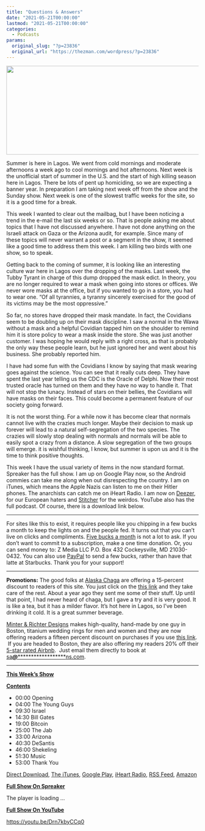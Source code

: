 ```yaml
---
title: "Questions & Answers"
date: "2021-05-21T00:00:00"
lastmod: "2021-05-21T00:00:00"
categories:
  - Podcasts
params:
  original_slug: "?p=23836"
  original_url: "https://thezman.com/wordpress/?p=23836"
---
```


[<img
src="http://thezman.com/wordpress/wp-content/uploads/2018/01/Power-Hour.png"
decoding="async" width="600" height="233" />](http://thezman.com/wordpress/wp-content/uploads/2018/01/Power-Hour.png)

Summer is here in Lagos. We went from cold mornings and moderate
afternoons a week ago to cool mornings and hot afternoons. Next week is
the unofficial start of summer in the U.S. and the start of high killing
season here in Lagos. There be lots of pent up homiciding, so we are
expecting a banner year. In preparation I am taking next week off from
the show and the Sunday show. Next week is one of the slowest traffic
weeks for the site, so it is a good time for a break.

This week I wanted to clear out the mailbag, but I have been noticing a
trend in the e-mail the last six weeks or so. That is people asking me
about topics that I have not discussed anywhere. I have not done
anything on the Israeli attack on Gaza or the Arizona audit, for
example. Since many of these topics will never warrant a post or a
segment in the show, it seemed like a good time to address them this
week. I am killing two birds with one show, so to speak.

Getting back to the coming of summer, it is looking like an interesting
culture war here in Lagos over the dropping of the masks. Last week, the
Tubby Tyrant in charge of this dump dropped the mask edict. In theory,
you are no longer required to wear a mask when going into stores or
offices. We never wore masks at the office, but if you wanted to go in a
store, you had to wear one. “Of all tyrannies, a tyranny sincerely
exercised for the good of its victims may be the most oppressive.”

So far, no stores have dropped their mask mandate. In fact, the
Covidians seem to be doubling up on their mask discipline. I saw a
normal in the Wawa without a mask and a helpful Covidian tapped him on
the shoulder to remind him it is store policy to wear a mask inside the
store. She was just another customer. I was hoping he would reply with a
right cross, as that is probably the only way these people learn, but he
just ignored her and went about his business. She probably reported him.

I have had some fun with the Covidians I know by saying that mask
wearing goes against the science. You can see that it really cuts deep.
They have spent the last year telling us the CDC is the Oracle of
Delphi. Now their most trusted oracle has turned on them and they have
no way to handle it. That will not stop the lunacy. Instead of stars on
their bellies, the Covidians will have masks on their faces. This could
become a permanent feature of our society going forward.

It is not the worst thing. For a while now it has become clear that
normals cannot live with the crazies much longer. Maybe their decision
to mask up forever will lead to a natural self-segregation of the two
species. The crazies will slowly stop dealing with normals and normals
will be able to easily spot a crazy from a distance. A slow segregation
of the two groups will emerge. it is wishful thinking, I know, but
summer is upon us and it is the time to think positive thoughts.

This week I have the usual variety of items in the now standard format.
Spreaker has the full show. I am up on Google Play now, so the Android
commies can take me along when out disrespecting the country. I am on
iTunes, which means the Apple Nazis can listen to me on their Hitler
phones. The anarchists can catch me on iHeart Radio. I am now on
<a href="https://www.deezer.com/show/623032" rel="noopener noreferrer"
target="_blank">Deezer</a>, for our European haters and <a
href="https://www.stitcher.com/podcast/the-z-blog-power-hour?refid=stpr"
rel="noopener noreferrer" target="_blank">Stitcher</a> for the weirdos.
YouTube also has the full podcast. Of course, there is a download link
below.

------------------------------------------------------------------------

For sites like this to exist, it requires people like you chipping in a
few bucks a month to keep the lights on and the people fed. It turns out
that you can’t live on clicks and compliments.
<a href="https://www.subscribestar.com/the-z-blog"
rel="noopener noreferrer" target="_blank">Five bucks a month</a> is not
a lot to ask. If you don’t want to commit to a subscription, make a one
time donation. Or, you can send money to: Z Media LLC P.O. Box 432
Cockeysville, MD 21030-0432. You can also use <a
href="https://www.paypal.com/cgi-bin/webscr?cmd=_s-xclick&amp;hosted_button_id=UDAS2Q8JYA6CN&amp;source=url"
rel="noopener noreferrer" target="_blank">PayPal</a> to send a few
bucks, rather than have that latte at Starbucks. Thank you for your
support!

------------------------------------------------------------------------

**Promotions:** The good folks at
<a href="https://alaskachaga.us/" rel="noopener noreferrer"
target="_blank">Alaska Chaga</a> are offering a 15-percent discount to
readers of this site. You just click on the
<a href="https://alaskachaga.us/discount/ZMAN" rel="noopener noreferrer"
target="_blank">this link</a> and they take care of the rest. About a
year ago they sent me some of their stuff. Up until that point, I had
never heard of chaga, but I gave a try and it is very good. It is like a
tea, but it has a milder flavor. It’s hot here in Lagos, so I’ve been
drinking it cold. It is a great summer beverage.

<a href="https://www.minterandrichterdesigns.com/"
rel="noreferrer nofollow noopener" target="_blank">Minter &amp; Richter
Designs</a> makes high-quality, hand-made by one guy in Boston, titanium
wedding rings for men and women and they are now offering readers a
fifteen percent discount on purchases if you use
<a href="https://www.minterandrichterdesigns.com/discount/ZMAN"
rel="noreferrer nofollow noopener" target="_blank">this link</a>. 
 <span class="highlight"><span class="colour"><span class="font"><span class="size">If
you are headed to Boston, they are also offering my readers 20% off
their <a
href="https://www.airbnb.com/users/7988017/listings?user_id=7988017&amp;s=3"
rel="noopener noreferrer" target="_blank">5-star rated Airbnb</a>.  Just
email them directly to book at
<a href="mailto:sa***@*********************ns.com"
data-original-string="rDY+SX6XFG+bvVHwPpMb0w==cb7De66V145Dzs9+gy4LIKI3TBYca9FzN043lcKhNw+wWhPviycHXElJ9qjdupWPWPz"><span
class="apbct-email-encoder"
data-original-string="U+pV+umSlv5OBeWcQFnBIg==cb7sZSc3PBs2f19SA/qANMIRx173LoJM9crDktb/N5Zqoa/XnoSQK19q3ahYM45mT8C"
title="This contact has been encoded by Anti-Spam by CleanTalk. Click to decode. To finish the decoding make sure that JavaScript is enabled in your browser.">sa<span
class="apbct-blur">***</span>@<span
class="apbct-blur">*********************</span>ns.com</span></a>.</span></span></span></span>

------------------------------------------------------------------------

**<u>This Week’s Show</u>**

**<u>Contents</u>**

-   00:00 Opening
-   04:00 The Young Guys
-   09:30 Israel
-   14:30 Bill Gates
-   19:00 Bitcoin
-   25:00 The Jab
-   33:00 Arizona
-   40:30 DeSantis
-   46:00 Shekeling
-   51:30 Music
-   53:00 Thank You

<a href="https://api.spreaker.com/v2/episodes/44941001/download.mp3"
rel="noopener" target="_blank">Direct Download</a>, <a
href="https://itunes.apple.com/us/podcast/the-z-blog-power-hour/id1262799640?mt=2"
rel="noopener noreferrer" target="_blank">The iTunes</a>, <a
href="https://podcasts.google.com/?feed=aHR0cHM6Ly93d3cuc3ByZWFrZXIuY29tL3Nob3cvMjU4OTY1Ny9lcGlzb2Rlcy9mZWVk"
rel="noopener noreferrer" target="_blank">Google Play</a>, <a href="https://www.iheart.com/podcast/the-z-blog-power-hour-29246491/"
rel="noopener noreferrer" target="_blank">iHeart Radio,</a>
<a href="https://www.spreaker.com/show/2589657/episodes/feed"
rel="noopener noreferrer" target="_blank">RSS Feed</a>, <a
href="https://music.amazon.com/podcasts/0d8bc343-742c-40fe-95c8-616ccf4cf1fa/The-Z-Blog-Power-Hour"
rel="noopener noreferrer" target="_blank">Amazon</a>

**<u>Full Show On Spreaker</u>**

The player is loading ...

<span class="widget_spinner dark"></span>

**<u>Full Show On YouTube</u>**

https://youtu.be/Drn7kbyCCq0

